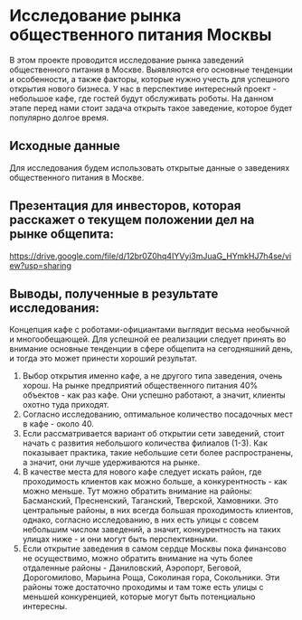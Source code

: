 # Исследование рынка общественного питания Москвы
В этом проекте проводится исследование рынка заведений общественного питания в Москве. Выявляются его основные тенденции и особенности, а также факторы, которые нужно учесть для успешного открытия нового бизнеса.
У нас в перспективе интересный проект - небольшое кафе, где гостей будут обслуживать роботы. На данном этапе перед нами стоит задача открыть такое заведение, которое будет популярно долгое время. 

## Исходные данные
Для исследования будем использовать открытые данные о заведениях общественного питания в Москве.

## Презентация для инвесторов, которая расскажет о текущем положении дел на рынке общепита: 
https://drive.google.com/file/d/12br0Z0hq4IYVyi3mJuaG_HYmkHJ7h4se/view?usp=sharing

## Выводы, полученные в результате исследования:
Концепция кафе с роботами-официантами выглядит весьма необычной и многообещающей. Для успешной ее реализации следует принять во внимание основные тенденции в сфере общепита на сегодняшний день, и тогда это может принести хороший результат.

1. Выбор открытия именно кафе, а не другого типа заведения, очень хорош. На рынке предприятий общественного питания 40% объектов - как раз кафе. Они успешно работают, а значит, клиенты охотно туда приходят.
2. Согласно исследованию, оптимальное количество посадочных мест в кафе - около 40.
3. Если рассматривается вариант об открытии сети заведений, стоит начать с развития небольшого количества филиалов (1-3). Как показывает практика, такие небольшие сети более распространены, а значит, они лучше удерживаются на рынке.
4. В качестве места для нового кафе следует искать район, где проходимость клиентов как можно больше, а конкурентность - как можно меньше. Тут можно обратить внимание на районы: Басманский, Пресненский, Таганский, Тверской, Хамовники. Это центральные районы, в них всегда большая проходимость клиентов, однако, согласно исследованию, в них есть улицы с совсем небольшим числом заведений, а значит, конкурентность на таких улицах ниже - и они могут быть перспективными.
5. Если открытие заведения в самом сердце Москвы пока финансово не осуществимо, можно обратить внимание на чуть более отдаленные районы - Даниловский, Аэропорт, Беговой, Дорогомилово, Марьина Роща, Соколиная гора, Сокольники. Эти районы тоже достаточно проходимы и там тоже есть улицы с меньшей конкуренцией, которые могут быть потенциально интересны.

